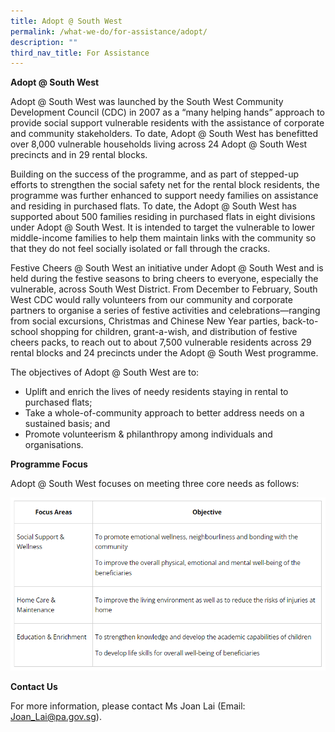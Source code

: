 ```yaml
---
title: Adopt @ South West
permalink: /what-we-do/for-assistance/adopt/
description: ""
third_nav_title: For Assistance
---
```

**Adopt @ South West**

Adopt @ South West was launched by the South West Community Development Council (CDC) in 2007 as a “many helping hands” approach to provide social support vulnerable residents with the assistance of corporate and community stakeholders. To date, Adopt @ South West has benefitted over 8,000 vulnerable households living across 24 Adopt @ South West precincts and in 29 rental blocks.

Building on the success of the programme, and as part of stepped-up efforts to strengthen the social safety net for the rental block residents, the programme was further enhanced to support needy families on assistance and residing in purchased flats. To date, the Adopt @ South West has supported about 500 families residing in purchased flats in eight divisions under Adopt @ South West. It is intended to target the vulnerable to lower middle-income families to help them maintain links with the community so that they do not feel socially isolated or fall through the cracks.

Festive Cheers @ South West an initiative under Adopt @ South West and is held during the festive seasons to bring cheers to everyone, especially the vulnerable, across South West District. From December to February, South West CDC would rally volunteers from our community and corporate partners to organise a series of festive activities and celebrations—ranging from social excursions, Christmas and Chinese New Year parties, back-to-school shopping for children, grant-a-wish, and distribution of festive cheers packs, to reach out to about 7,500 vulnerable residents across 29 rental blocks and 24 precincts under the Adopt @ South West programme.  

The objectives of Adopt @ South West are to:

* Uplift and enrich the lives of needy residents staying in rental to purchased flats;<br>
* Take a whole-of-community approach to better address needs on a sustained basis; and<br>
* Promote volunteerism &amp; philanthropy among individuals and organisations.

**Programme Focus**

Adopt @ South West focuses on meeting three core needs as follows:

![](/images/Adoptfocus.png)

**Contact Us**

For more information, please contact Ms Joan Lai (Email: Joan_Lai@pa.gov.sg).